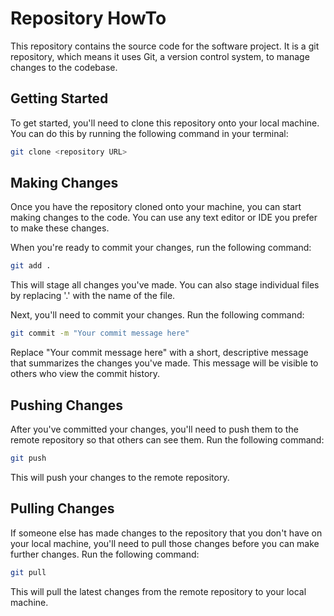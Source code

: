 # Repository HowTo

This repository contains the source code for the software project. It is a git repository, which means it uses Git, a version control system, to manage changes to the codebase.

## Getting Started
To get started, you'll need to clone this repository onto your local machine. You can do this by running the following command in your terminal:

```bash
git clone <repository URL>
```

## Making Changes
Once you have the repository cloned onto your machine, you can start making changes to the code. You can use any text editor or IDE you prefer to make these changes.

When you're ready to commit your changes, run the following command:
```bash
git add .
```

This will stage all changes you've made. You can also stage individual files by replacing '.' with the name of the file.

Next, you'll need to commit your changes. Run the following command:

```bash
git commit -m "Your commit message here"
```

Replace "Your commit message here" with a short, descriptive message that summarizes the changes you've made. This message will be visible to others who view the commit history.

## Pushing Changes
After you've committed your changes, you'll need to push them to the remote repository so that others can see them. Run the following command:

```bash
git push
```

This will push your changes to the remote repository.

## Pulling Changes
If someone else has made changes to the repository that you don't have on your local machine, you'll need to pull those changes before you can make further changes. Run the following command:

```bash
git pull
```

This will pull the latest changes from the remote repository to your local machine.